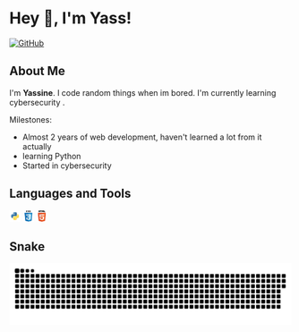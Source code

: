 # Hey 👋, I'm Yass!

<a href="https://github.com/50t1" target="_blank"><img src="https://img.shields.io/badge/-GitHub-181717?style=flat-square&logo=github" alt="GitHub"></a>

## About Me



I'm **Yassine**. I code random things when im bored. I'm currently learning cybersecurity .


 Milestones:
* Almost 2 years of web development, haven't learned a lot from it actually 
* learning Python
* Started in cybersecurity



## Languages and Tools

<code><img height="20" src="https://raw.githubusercontent.com/github/explore/80688e429a7d4ef2fca1e82350fe8e3517d3494d/topics/python/python.png"></code>
<code><img height="20" src="https://raw.githubusercontent.com/devicons/devicon/master/icons/css3/css3-original-wordmark.svg"></code>
<code><img height="20" src="https://raw.githubusercontent.com/github/explore/80688e429a7d4ef2fca1e82350fe8e3517d3494d/topics/html/html.png"></code>


## Snake
![](https://raw.githubusercontent.com/CompetitiveLin/Snake-in-Contribution-Grid/output/github-contribution-grid-snake.svg)
